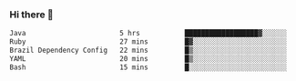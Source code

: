 ### Hi there 👋

<!--START_SECTION:waka-->

```txt
Java                       5 hrs           ██████████████████▓░░░░░░   75.33 %
Ruby                       27 mins         █▓░░░░░░░░░░░░░░░░░░░░░░░   06.77 %
Brazil Dependency Config   22 mins         █▒░░░░░░░░░░░░░░░░░░░░░░░   05.51 %
YAML                       20 mins         █▒░░░░░░░░░░░░░░░░░░░░░░░   05.11 %
Bash                       15 mins         █░░░░░░░░░░░░░░░░░░░░░░░░   03.96 %
```

<!--END_SECTION:waka-->

<!--
**jerry-shao/jerry-shao** is a ✨ _special_ ✨ repository because its `README.md` (this file) appears on your GitHub profile.

Here are some ideas to get you started:

- 🔭 I’m currently working on ...
- 🌱 I’m currently learning ...
- 👯 I’m looking to collaborate on ...
- 🤔 I’m looking for help with ...
- 💬 Ask me about ...
- 📫 How to reach me: ...
- 😄 Pronouns: ...
- ⚡ Fun fact: ...
-->
